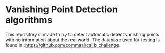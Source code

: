 # Vanishing Point Detection algorithms

This repository is made to try to detect automatic detect vanishing points with no information about the real world.
The database used for testing is found in :https://github.com/commaai/calib_challenge.


